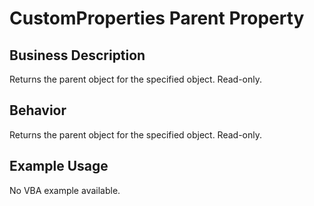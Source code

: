 # CustomProperties Parent Property

## Business Description
Returns the parent object for the specified object. Read-only.

## Behavior
Returns the parent object for the specified object. Read-only.

## Example Usage
No VBA example available.